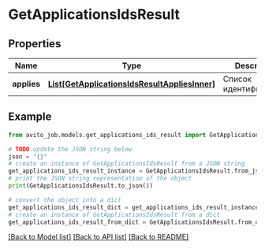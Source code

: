 # GetApplicationsIdsResult


## Properties

Name | Type | Description | Notes
------------ | ------------- | ------------- | -------------
**applies** | [**List[GetApplicationsIdsResultAppliesInner]**](GetApplicationsIdsResultAppliesInner.md) | Список идентификаторов | [optional] 

## Example

```python
from avito_job.models.get_applications_ids_result import GetApplicationsIdsResult

# TODO update the JSON string below
json = "{}"
# create an instance of GetApplicationsIdsResult from a JSON string
get_applications_ids_result_instance = GetApplicationsIdsResult.from_json(json)
# print the JSON string representation of the object
print(GetApplicationsIdsResult.to_json())

# convert the object into a dict
get_applications_ids_result_dict = get_applications_ids_result_instance.to_dict()
# create an instance of GetApplicationsIdsResult from a dict
get_applications_ids_result_from_dict = GetApplicationsIdsResult.from_dict(get_applications_ids_result_dict)
```
[[Back to Model list]](../README.md#documentation-for-models) [[Back to API list]](../README.md#documentation-for-api-endpoints) [[Back to README]](../README.md)


